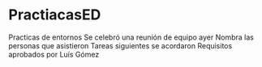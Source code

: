 # PractiacasED
Practicas de entornos
Se celebró una reunión de equipo ayer
Nombra las personas que asistieron
Tareas siguientes se acordaron
Requisitos aprobados por Luís Gómez
